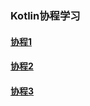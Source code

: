 ### Kotlin协程学习

#### [协程1](/coroutines/1）协程概念和构建器.md)

#### [协程2](/coroutines/2）协程的取消与超时.md)

#### [协程3](/coroutines/3）挂起函数的组合.md)
